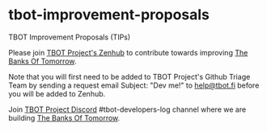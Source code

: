 # tbot-improvement-proposals
TBOT Improvement Proposals (TIPs)

Please join [TBOT Project's Zenhub](https://app.zenhub.com/workspaces/tbot-improvement-propsals-tips-61e606494cc38a001fb287e1/board?invite=true) to contribute towards improving [The Banks Of Tomorrow](https://tbot.fi).

Note that you will first need to be added to TBOT Project's Github Triage Team by sending a request email Subject: "Dev me!" to help@tbot.fi before you will be added to Zenhub.

Join [TBOT Project Discord](https://discord.gg/tbot) #tbot-developers-log channel where we are building [The Banks Of Tomorrow](https://tbot.fi).

